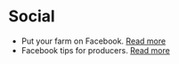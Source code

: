 # Social

* Put your farm on Facebook. [Read more](your-farm-on-facebook.md)
* Facebook tips for producers. [Read more](facebook-tips.md)

